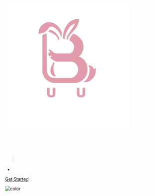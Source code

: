 <!-- _coverpage.md -->

<img src="https://github.com/2022015544/Ivy-yu/blob/cc404e62d92093710eb81dd051f1cbca418fdd59/image/image/imagelogo-02.png" alt="LOGO" width="400" />

# <span style="color: white;">BUNBUN</span>

> <span style="color: white;">Hello! This is Ivy! Here is my personal website! Nice to meet you!</span>

- <span style="color: white;">Keep working!</span>

[Get Started](#quick-start)

<!-- 在Markdown文件中设置背景 -->

<!-- 设置背景颜色 -->
![color](#030e1b)
